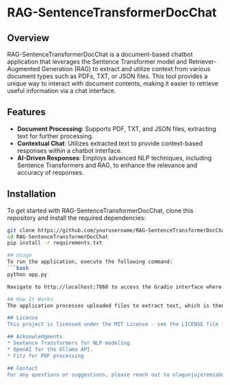 # RAG-SentenceTransformerDocChat

## Overview
RAG-SentenceTransformerDocChat is a document-based chatbot application that leverages the Sentence Transformer model and Retriever-Augmented Generation (RAG) to extract and utilize context from various document types such as PDFs, TXT, or JSON files. This tool provides a unique way to interact with document contents, making it easier to retrieve useful information via a chat interface.

## Features
- **Document Processing**: Supports PDF, TXT, and JSON files, extracting text for further processing.
- **Contextual Chat**: Utilizes extracted text to provide context-based responses within a chatbot interface.
- **AI-Driven Responses**: Employs advanced NLP techniques, including Sentence Transformers and RAG, to enhance the relevance and accuracy of responses.

## Installation

To get started with RAG-SentenceTransformerDocChat, clone this repository and install the required dependencies:

```bash
git clone https://github.com/yourusername/RAG-SentenceTransformerDocChat.git
cd RAG-SentenceTransformerDocChat
pip install -r requirements.txt

## Usage
To run the application, execute the following command:
```bash
python app.py

Navigate to http://localhost:7860 to access the Gradio interface where you can upload documents and ask questions based on their content.

## How It Works
The application processes uploaded files to extract text, which is then used to generate embeddings with Sentence Transformers. These embeddings serve as input for the RAG model to fetch the most relevant information based on the user's query.

## License
This project is licensed under the MIT License - see the LICENSE file for details.

## Acknowledgments
* Sentence Transformers for NLP modeling.
* OpenAI for the Ollama API.
* Fitz for PDF processing

## Contact
For any questions or suggestions, please reach out to olagunjujeremiah@gmail.com.